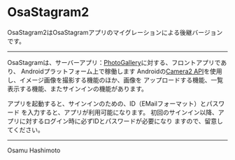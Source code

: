 

OsaStagram2
===================================

OsaStagram2はOsaStagramアプリのマイグレーションによる後継バージョンです。

--------------------------

OsaStagramは、サーバーアプリ：[PhotoGallery][1]に対する、フロントアプリであり、
Androidプラットフォーム上で稼働します
Androidの[Camera2 API][2]を使用し、イメージ画像を撮影する機能のほか、画像を
アップロードする機能、一覧表示する機能、またサインインの機能があります。

アプリを起動すると、サインインのための、ID（EMailフォーマット）とパスワード
を入力すると、アプリが利用可能になります。
初回のサインイン以降、アプリに対するログイン時に必ずIDとパスワードが必要になり
ますので、留意してください。

[1]: https://github.com/hashimotonet/PhotoGallery/
[2]: https://developer.android.com/reference/android/hardware/camera2/package-summary.html

--------------------------
Osamu Hashimoto
